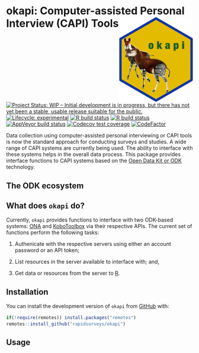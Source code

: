 
<!-- README.md is generated from README.Rmd. Please edit that file -->

# okapi: Computer-assisted Personal Interview (CAPI) Tools <img src="man/figures/logo.png" width="200" align="right" />

<!-- badges: start -->

[![Project Status: WIP – Initial development is in progress, but there
has not yet been a stable, usable release suitable for the
public.](https://www.repostatus.org/badges/latest/wip.svg)](https://www.repostatus.org/#wip)
[![Lifecycle:
experimental](https://img.shields.io/badge/lifecycle-experimental-orange.svg)](https://www.tidyverse.org/lifecycle/#experimental)
[![R build
status](https://github.com/rapidsurveys/okapi/workflows/R-CMD-check/badge.svg)](https://github.com/rapidsurveys/okapi/actions)
[![R build
status](https://github.com/rapidsurveys/okapi/workflows/test-coverage/badge.svg)](https://github.com/rapidsurveys/okapi/actions)
[![AppVeyor build
status](https://ci.appveyor.com/api/projects/status/github/rapidsurveys/okapi?branch=master&svg=true)](https://ci.appveyor.com/project/rapidsurveys/okapi)
[![Codecov test
coverage](https://codecov.io/gh/rapidsurveys/okapi/branch/master/graph/badge.svg)](https://codecov.io/gh/rapidsurveys/okapi?branch=master)
[![CodeFactor](https://www.codefactor.io/repository/github/rapidsurveys/okapi/badge)](https://www.codefactor.io/repository/github/rapidsurveys/okapi)
<!-- badges: end -->

Data collection using computer-assisted personal interviewing or CAPI
tools is now the standard approach for conducting surveys and studies. A
wide range of CAPI systems are currently being used. The ability to
interface with these systems helps in the overall data process. This
package provides interface functions to CAPI systems based on the [Open
Data Kit or ODK](https://getodk.org) technology.

## The ODK ecosystem

## What does `okapi` do?

Currently, `okapi` provides functions to interface with two ODK-based
systems: [ONA](https://getodk.org) and
[KoboToolbox](https://kobotoolbox.org) via their respective APIs. The
current set of functions perform the following tasks:

1.  Authenicate with the respective servers using either an account
    password or an API token;

2.  List resources in the server available to interface with; and,

3.  Get data or resources from the server to
    [R](https://cran.r-project.org).

## Installation

You can install the development version of `okapi` from
[GitHub](https://github.com/rapidsurveys/okapi) with:

``` r
if(!require(remotes)) install.packages("remotes")
remotes::install_github("rapidsurveys/okapi")
```

## Usage
